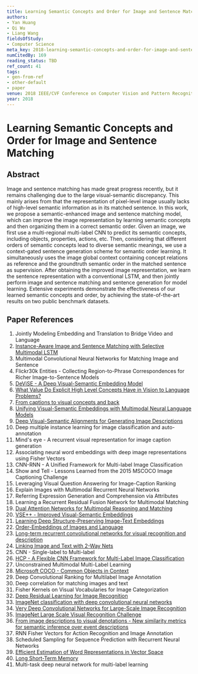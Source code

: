 ```yaml
---
title: Learning Semantic Concepts and Order for Image and Sentence Matching
authors:
- Yan Huang
- Qi Wu
- Liang Wang
fieldsOfStudy:
- Computer Science
meta_key: 2018-learning-semantic-concepts-and-order-for-image-and-sentence-matching
numCitedBy: 169
reading_status: TBD
ref_count: 41
tags:
- gen-from-ref
- other-default
- paper
venue: 2018 IEEE/CVF Conference on Computer Vision and Pattern Recognition
year: 2018
---
```


# Learning Semantic Concepts and Order for Image and Sentence Matching

## Abstract

Image and sentence matching has made great progress recently, but it remains challenging due to the large visual-semantic discrepancy. This mainly arises from that the representation of pixel-level image usually lacks of high-level semantic information as in its matched sentence. In this work, we propose a semantic-enhanced image and sentence matching model, which can improve the image representation by learning semantic concepts and then organizing them in a correct semantic order. Given an image, we first use a multi-regional multi-label CNN to predict its semantic concepts, including objects, properties, actions, etc. Then, considering that different orders of semantic concepts lead to diverse semantic meanings, we use a context-gated sentence generation scheme for semantic order learning. It simultaneously uses the image global context containing concept relations as reference and the groundtruth semantic order in the matched sentence as supervision. After obtaining the improved image representation, we learn the sentence representation with a conventional LSTM, and then jointly perform image and sentence matching and sentence generation for model learning. Extensive experiments demonstrate the effectiveness of our learned semantic concepts and order, by achieving the state-of-the-art results on two public benchmark datasets.

## Paper References

1. Jointly Modeling Embedding and Translation to Bridge Video and Language
2. [Instance-Aware Image and Sentence Matching with Selective Multimodal LSTM](2017-instance-aware-image-and-sentence-matching-with-selective-multimodal-lstm)
3. Multimodal Convolutional Neural Networks for Matching Image and Sentence
4. Flickr30k Entities - Collecting Region-to-Phrase Correspondences for Richer Image-to-Sentence Models
5. [DeViSE - A Deep Visual-Semantic Embedding Model](2013-devise-a-deep-visual-semantic-embedding-model)
6. [What Value Do Explicit High Level Concepts Have in Vision to Language Problems?](2016-what-value-do-explicit-high-level-concepts-have-in-vision-to-language-problems)
7. [From captions to visual concepts and back](2015-from-captions-to-visual-concepts-and-back)
8. [Unifying Visual-Semantic Embeddings with Multimodal Neural Language Models](2014-unifying-visual-semantic-embeddings-with-multimodal-neural-language-models)
9. [Deep Visual-Semantic Alignments for Generating Image Descriptions](2017-deep-visual-semantic-alignments-for-generating-image-descriptions)
10. Deep multiple instance learning for image classification and auto-annotation
11. Mind's eye - A recurrent visual representation for image caption generation
12. Associating neural word embeddings with deep image representations using Fisher Vectors
13. CNN-RNN - A Unified Framework for Multi-label Image Classification
14. Show and Tell - Lessons Learned from the 2015 MSCOCO Image Captioning Challenge
15. Leveraging Visual Question Answering for Image-Caption Ranking
16. Explain Images with Multimodal Recurrent Neural Networks
17. Referring Expression Generation and Comprehension via Attributes
18. Learning a Recurrent Residual Fusion Network for Multimodal Matching
19. [Dual Attention Networks for Multimodal Reasoning and Matching](2017-dual-attention-networks-for-multimodal-reasoning-and-matching)
20. [VSE++ - Improved Visual-Semantic Embeddings](2017-vse-improved-visual-semantic-embeddings)
21. [Learning Deep Structure-Preserving Image-Text Embeddings](2016-learning-deep-structure-preserving-image-text-embeddings)
22. [Order-Embeddings of Images and Language](2016-order-embeddings-of-images-and-language)
23. [Long-term recurrent convolutional networks for visual recognition and description](2015-long-term-recurrent-convolutional-networks-for-visual-recognition-and-description)
24. [Linking Image and Text with 2-Way Nets](2017-linking-image-and-text-with-2-way-nets)
25. CNN - Single-label to Multi-label
26. [HCP - A Flexible CNN Framework for Multi-Label Image Classification](2016-hcp-a-flexible-cnn-framework-for-multi-label-image-classification)
27. Unconstrained Multimodal Multi-Label Learning
28. [Microsoft COCO - Common Objects in Context](2014-microsoft-coco-common-objects-in-context)
29. Deep Convolutional Ranking for Multilabel Image Annotation
30. Deep correlation for matching images and text
31. Fisher Kernels on Visual Vocabularies for Image Categorization
32. [Deep Residual Learning for Image Recognition](2015-resnet.md)
33. [ImageNet classification with deep convolutional neural networks](2012-alexnet.md)
34. [Very Deep Convolutional Networks for Large-Scale Image Recognition](2014-vggnet.md)
35. [ImageNet Large Scale Visual Recognition Challenge](2015-imagenet-large-scale-visual-recognition-challenge)
36. [From image descriptions to visual denotations - New similarity metrics for semantic inference over event descriptions](2014-from-image-descriptions-to-visual-denotations-new-similarity-metrics-for-semantic-inference-over-event-descriptions)
37. RNN Fisher Vectors for Action Recognition and Image Annotation
38. Scheduled Sampling for Sequence Prediction with Recurrent Neural Networks
39. [Efficient Estimation of Word Representations in Vector Space](2013-efficient-estimation-of-word-representations-in-vector-space)
40. [Long Short-Term Memory](1997-long-short-term-memory)
41. Multi-task deep neural network for multi-label learning
